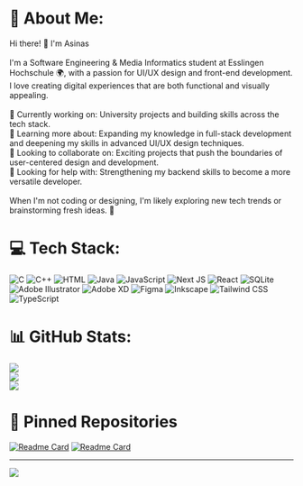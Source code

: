 
# 💫 About Me:
Hi there! 👋 I'm Asinas <br><br>I'm a Software Engineering & Media Informatics student at Esslingen Hochschule 🌍, with a passion for UI/UX design and front-end development. I love creating digital experiences that are both functional and visually appealing.<br><br>    🔭 Currently working on: University projects and building skills across the tech stack.<br>    🌱 Learning more about: Expanding my knowledge in full-stack development and deepening my skills in advanced UI/UX design techniques.<br>    🤝 Looking to collaborate on: Exciting projects that push the boundaries of user-centered design and development.<br>    👐 Looking for help with: Strengthening my backend skills to become a more versatile developer.<br><br>When I'm not coding or designing, I'm likely exploring new tech trends or brainstorming fresh ideas. 🚀<br>


# 💻 Tech Stack:
![C](https://img.shields.io/badge/C-%2300599C.svg?style=plastic&logo=c&logoColor=white) 
![C++](https://img.shields.io/badge/C++-%2300599C.svg?style=plastic&logo=c%2B%2B&logoColor=white) 
![HTML](https://img.shields.io/badge/HTML-%23E34F26.svg?style=plastic&logo=html5&logoColor=white)
![Java](https://img.shields.io/badge/Java-%23ED8B00.svg?style=plastic&logo=openjdk&logoColor=white) 
![JavaScript](https://img.shields.io/badge/JavaScript-%23323330.svg?style=plastic&logo=javascript&logoColor=%23F7DF1E) 
![Next JS](https://img.shields.io/badge/Next-black?style=plastic&logo=next.js&logoColor=white) 
![React](https://img.shields.io/badge/React-%2320232a.svg?style=plastic&logo=react&logoColor=%2361DAFB) 
![SQLite](https://img.shields.io/badge/SQLite-%2307405e.svg?style=plastic&logo=sqlite&logoColor=white) 
![Adobe Illustrator](https://img.shields.io/badge/Adobe%20Illustrator-%23FF9A00.svg?style=plastic&logo=adobe%20illustrator&logoColor=white) 
![Adobe XD](https://img.shields.io/badge/Adobe%20XD-%23FF61F6.svg?style=plastic&logo=adobe%20xd&logoColor=white) 
![Figma](https://img.shields.io/badge/Figma-%23F24E1E.svg?style=plastic&logo=figma&logoColor=white) 
![Inkscape](https://img.shields.io/badge/Inkscape-e0e0e0?style=plastic&logo=inkscape&logoColor=080A13) 
![Tailwind CSS](https://img.shields.io/badge/TailwindCSS-%2338B2AC.svg?style=plastic&logo=tailwind-css&logoColor=white) 
![TypeScript](https://img.shields.io/badge/TypeScript-%23007ACC.svg?style=plastic&logo=typescript&logoColor=white)


# 📊 GitHub Stats:
![](https://github-readme-stats.vercel.app/api?username=AsinasEsber&theme=react&hide_border=true&include_all_commits=true&count_private=false)<br/>
![](https://github-readme-streak-stats.herokuapp.com/?user=AsinasEsber&theme=react&hide_border=true)<br/>
![](https://github-readme-stats.vercel.app/api/top-langs/?username=AsinasEsber&theme=react&hide_border=true&include_all_commits=true&count_private=false&layout=compact)

# 📌 Pinned Repositories
[![Readme Card](https://github-readme-stats.vercel.app/api/pin/?username=AsinasEsber&repo=Minesweeper&theme=react)](https://github.com/AsinasEsber/Minesweeper)
[![Readme Card](https://github-readme-stats.vercel.app/api/pin/?username=AsinasEsber&repo=UI-Portfolio&theme=react)](https://github.com/AsinasEsber/UI-Portfolio)


---
[![](https://visitcount.itsvg.in/api?id=AsinasEsber&icon=6&color=1)](https://visitcount.itsvg.in)
